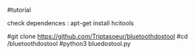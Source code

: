 #tutorial


check dependences : apt-get install hcitools 



#git clone https://github.com/Triptasoeur/bluetoothdostool
#cd /bluetoothdostool
#python3 bluedostool.py
